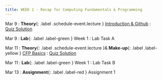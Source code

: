 ```yaml
---
title: WEEK 1 - Recap for Computing Fundamentals & Programming
---
```


Mar 9
: **Theory**{: .label .schedule-event.lecture } [Introduction & Github](https://drive.google.com/file/d/11YBvAXvTzw_t2r5lqXJSt84K60xR7SKw/view?usp=sharing)
    :  [Quiz Solution](https://drive.google.com/file/d/1UU4r0CHsdeWpJ_nfL1iKNIHpwNh91uGW/view?usp=sharing)

[//]: # ([Reading Material]&#40;#&#41; ,)
Mar 9
: **Lab**{: .label .label-green } Week 1 : Lab Task A

[//]: # (: [Task]&#40;#&#41;, [Solution]&#40;#&#41;)

Mar 11
: **Theory**{: .label .schedule-event.lecture }& **Make-up**{: .label .label-yellow } [CFP Basics](https://drive.google.com/file/d/1-3niIdBJa21KPN1ArSf8AZShT1kw-rZ7/view?usp=sharing)
    :  [Quiz Solution](https://drive.google.com/file/d/1fuVeukiySQkFeTf68uTqhIG5P_fTykUM/view?usp=sharing)

[//]: # ([Reading Material]&#40;#&#41; ,  )
Mar 11 
: **Lab**{: .label .label-green } Week 1 : Lab Task B 

[//]: # (: [Task]&#40;#&#41;, [Solution]&#40;#&#41;)

Mar 13
: **Assignment**{: .label .label-red } Assignment 1 

[//]: # (: [Assignment]&#40;&#41;, [Solution]&#40;#&#41;)
